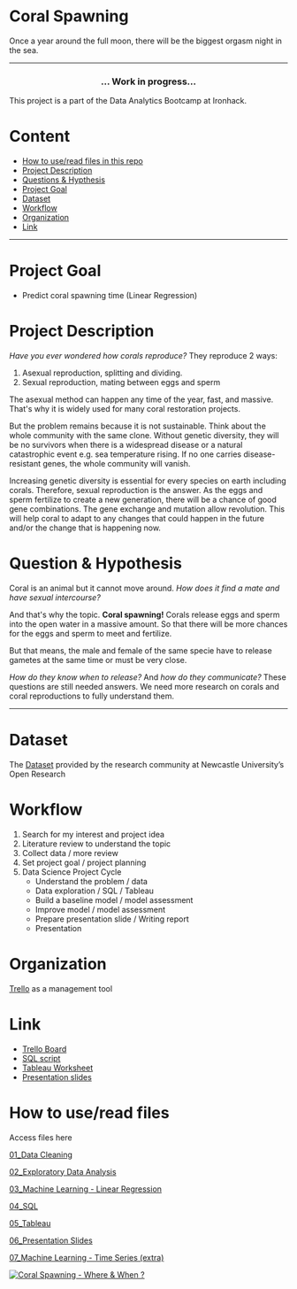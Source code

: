# Coral Spawning
Once a year around the full moon, there will be the biggest orgasm night in the sea. 


---

<h3 align="center">
... Work in progress...
</h3>

This project is a part of the Data Analytics Bootcamp at Ironhack. 


# Content
- [How to use/read files in this repo](#how-to-useread-files)
- [Project Description](#project-description)
- [Questions & Hypthesis](#question--hypothesis)
- [Project Goal](#project-goal)
- [Dataset](#dataset)
- [Workflow](#workflow)
- [Organization](#organization)
- [Link](#link)

---

# Project Goal
- Predict coral spawning time (Linear Regression)

# Project Description
*Have you ever wondered how corals reproduce?*
They reproduce 2 ways:
1. Asexual reproduction, splitting and dividing. 
2. Sexual reproduction, mating between eggs and sperm

The asexual method can happen any time of the year, fast, and massive. That's why it is widely used for many coral restoration projects. 

But the problem remains because it is not sustainable.
Think about the whole community with the same clone. Without genetic diversity, they will be no survivors when there is a widespread disease or a natural catastrophic event e.g. sea temperature rising. If no one carries disease-resistant genes, the whole community will vanish.

Increasing genetic diversity is essential for every species on earth including corals. Therefore, sexual reproduction is the answer. As the eggs and sperm fertilize to create a new generation, there will be a chance of good gene combinations. The gene exchange and mutation allow revolution. This will help coral to adapt to any changes that could happen in the future and/or the change that is happening now.

# Question & Hypothesis
Coral is an animal but it cannot move around. *How does it find a mate and have sexual intercourse?*

And that's why the topic. **Coral spawning!**
Corals release eggs and sperm into the open water in a massive amount. So that there will be more chances for the eggs and sperm to meet and fertilize.

But that means, the male and female of the same specie have to release gametes at the same time or must be very close.


*How do they know when to release?* And *how do they communicate?* 
These questions are still needed answers. We need more research on corals and coral reproductions to fully understand them. 

---

# Dataset
The [Dataset](https://data.ncl.ac.uk/articles/dataset/Coral_Spawning_Database/13082333/1?file=25048202) provided by the research community at Newcastle University’s Open Research

# Workflow
1. Search for my interest and project idea
2. Literature review to understand the topic
3. Collect data / more review
4. Set project goal / project planning
5. Data Science Project Cycle
    - Understand the problem / data
    - Data exploration / SQL / Tableau
    - Build a baseline model / model assessment
    - Improve model / model assessment
    - Prepare presentation slide / Writing report
    - Presentation

# Organization
[Trello](https://trello.com/b/sKsXVqJ7/coralspawning) as a management tool

# Link
- [Trello Board](https://trello.com/b/sKsXVqJ7/coralspawning)
- [SQL script](https://github.com/suphawadeeth/coral-spawning/blob/main/coral_spawning.sql)
- [Tableau Worksheet](https://public.tableau.com/shared/9H39Q2K87?:display_count=n&:origin=viz_share_link)
- [Presentation slides](https://github.com/suphawadeeth/coral-spawning/blob/main/06_presentation_slide/coral_spawning_slides.pdf)

# How to use/read files
Access files here

[01_Data Cleaning](https://github.com/suphawadeeth/coral-spawning/blob/main/01_data_cleaning/data_cleaning.ipynb)

[02_Exploratory Data Analysis](https://github.com/suphawadeeth/coral-spawning/blob/main/02_EDA/exploratory_data_analysis.ipynb)

[03_Machine Learning - Linear Regression](https://github.com/suphawadeeth/coral-spawning/blob/main/03_ML_linear_regression/linear_regression.ipynb)

[04_SQL](https://github.com/suphawadeeth/coral-spawning/blob/main/04_SQL/coral_spawning.sql)

[05_Tableau](https://public.tableau.com/shared/9H39Q2K87?:display_count=n&:origin=viz_share_link)

[06_Presentation Slides](https://github.com/suphawadeeth/coral-spawning/blob/main/06_presentation_slide/coral_spawning_slides.pdf)

[07_Machine Learning - Time Series (extra)](https://github.com/suphawadeeth/coral-spawning/blob/main/07_ML_time_series_(extra)/time_series.ipynb)


<div class='tableauPlaceholder' id='viz1690599137027' style='position: relative'><noscript><a href='#'><img alt='Coral Spawning - Where &amp; When ? ' src='https:&#47;&#47;public.tableau.com&#47;static&#47;images&#47;9H&#47;9H39Q2K87&#47;1_rss.png' style='border: none' /></a></noscript><object class='tableauViz'  style='display:none;'><param name='host_url' value='https%3A%2F%2Fpublic.tableau.com%2F' /> <param name='embed_code_version' value='3' /> <param name='path' value='shared&#47;9H39Q2K87' /> <param name='toolbar' value='yes' /><param name='static_image' value='https:&#47;&#47;public.tableau.com&#47;static&#47;images&#47;9H&#47;9H39Q2K87&#47;1.png' /> <param name='animate_transition' value='yes' /><param name='display_static_image' value='yes' /><param name='display_spinner' value='yes' /><param name='display_overlay' value='yes' /><param name='display_count' value='yes' /><param name='language' value='de-DE' /><param name='filter' value='publish=yes' /></object></div>                <script type='text/javascript'>                    var divElement = document.getElementById('viz1690599137027');                    var vizElement = divElement.getElementsByTagName('object')[0];                    vizElement.style.width='1016px';vizElement.style.height='991px';                    var scriptElement = document.createElement('script');                    scriptElement.src = 'https://public.tableau.com/javascripts/api/viz_v1.js';                    vizElement.parentNode.insertBefore(scriptElement, vizElement);                </script>